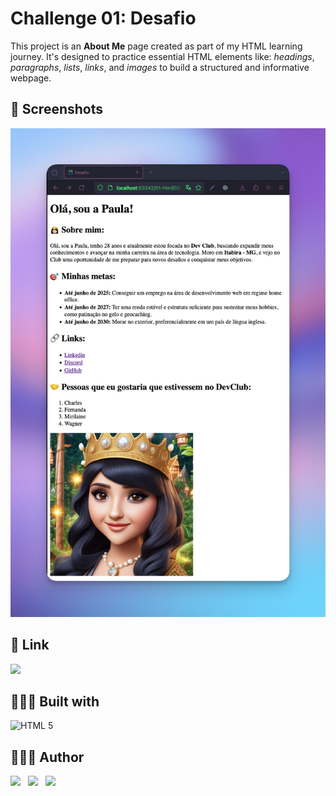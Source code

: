 # Challenge 01: Desafio

This project is an **About Me** page created as part of my HTML learning journey. It's designed to practice essential
HTML elements like: _headings_, _paragraphs_, _lists_, _links_, and _images_ to build a structured and informative webpage.

## 📸 Screenshots

![desafio](readme/desafio.png)

## 🔗 Link

[![](https://img.shields.io/badge/Vercel-000000.svg?style=for-the-badge&logo=Vercel&logoColor=white)](https://desafio.ipaulaa.dev/)

## 👷🏻‍♀️ Built with

![HTML 5](https://img.shields.io/badge/HTML5-E34F26.svg?style=for-the-badge&logo=HTML5&logoColor=white)

## 👩🏻‍💻 Author

[![](https://img.shields.io/badge/GitHub-181717.svg?style=for-the-badge&logo=GitHub&logoColor=white)](https://wwww.github.com/ipaulaa)&nbsp;&nbsp;
[![](https://img.shields.io/badge/LinkedIn-0A66C2.svg?style=for-the-badge&logo=LinkedIn&logoColor=white)](https://wwww.linkedin.com/in/ipaulaa)&nbsp;&nbsp;
[![](https://img.shields.io/badge/Frontend%20Mentor-3F54A3.svg?style=for-the-badge&logo=Frontend-Mentor&logoColor=white)](https://www.frontendmentor.io/profile/ipaulaa)
